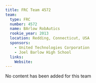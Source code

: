 ```yaml
---
title: FRC Team 4572
team:
  type: FRC
  number: 4572
  name: BArlow RobAutics
  rookie_year: 2013
  location: Redding, Connecticut, USA
  sponsors:
    - United Technologies Corporation
    - Joel Barlow High School
  links:
    Website: 
---
```

No content has been added for this team